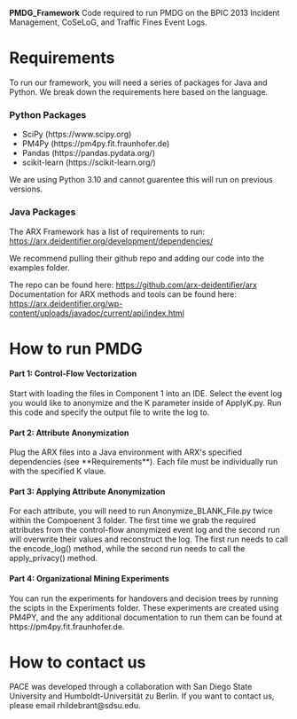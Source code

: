 **PMDG_Framework**
Code required to run PMDG on the BPIC 2013 Incident Management, CoSeLoG, and Traffic Fines Event Logs. 

<h1>Requirements </h1>

To run our framework, you will need a series of packages for Java and Python. We break down the requirements here based on the language.

<h3> Python Packages </h3>

<ul>
  <li>SciPy (https://www.scipy.org)</li>
  <li>PM4Py (https://pm4py.fit.fraunhofer.de)</li>
  <li>Pandas (https://pandas.pydata.org/)</li>
  <li>scikit-learn (https://scikit-learn.org/)</li>
</ul>

We are using Python 3.10 and cannot guarentee this will run on previous versions.

<h3> Java Packages </h3>

The ARX Framework has a list of requirements to run: https://arx.deidentifier.org/development/dependencies/

We recommend pulling their github repo and adding our code into the examples folder. 

The repo can be found here: https://github.com/arx-deidentifier/arx 
Documentation for ARX methods and tools can be found here: https://arx.deidentifier.org/wp-content/uploads/javadoc/current/api/index.html 

<h1>How to run PMDG </h1>

<h4> Part 1: Control-Flow Vectorization </h4> Start with loading the files in Component 1 into an IDE. Select the event log you would like to anonymize and the K parameter inside of ApplyK.py.
Run this code and specify the output file to write the log to.

<h4> Part 2: Attribute Anonymization</h4> Plug the ARX files into a Java environment with ARX's specified dependencies (see **Requirements**). Each file must be individually run with the specified K vlaue. 

<h4> Part 3: Applying Attribute Anonymization</h4> For each attribute, you will need to run Anonymize_BLANK_File.py twice within the Compoenent 3 folder. The first time we grab the required attributes from the control-flow anonymized event log and the second run will overwrite their values and reconstruct the log. The first run needs to call the encode_log() method, while the second run needs to call the apply_privacy() method. 

<h4> Part 4: Organizational Mining Experiments</h4> You can run the experiments for handovers and decision trees by running the scipts in the Experiments folder. These experiments are created using PM4PY, and the any additional documentation to run them can be found at https://pm4py.fit.fraunhofer.de. 

<h1> How to contact us </h1>
PACE was developed through a collaboration with San Diego State University and Humboldt-Universität zu Berlin. If you want to contact us, please email rhildebrant@sdsu.edu. 
